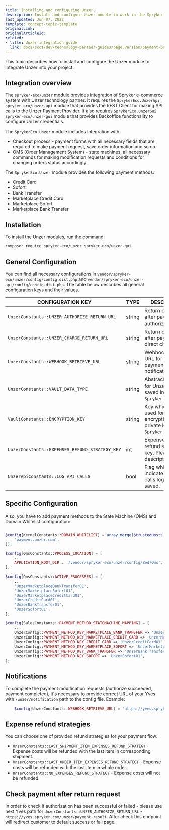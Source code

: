 ```yaml
---
title: Installing and configuring Unzer.
description: Install and configure Unzer module to work in the Spryker Commerce OS.
last_updated: Jun 07, 2022
template: concept-topic-template
originalLink: 
originalArticleId:
related:
- title: Unzer integration guide
  link: docs/scos/dev/technology-partner-guides/page.version/payment-partners/unzer/project-integration-unzer.html
---
```


This topic describes how to install and configure the Unzer module to integrate Unzer into your project.

## Integration overview

The `spryker-eco/unzer` module provides integration of Spryker e-commerce system with Unzer technology partner. It requires the `SprykerEco.UnzerApi` `spryker-eco/unzer-api` module that provides the REST Client for making API calls to the Unzer Payment Provider.
It also requires `SprykerEco.UnzerGui` `spryker-eco/unzer-gui` module that provides Backoffice functionality to configure Unzer credentials.

The `SprykerEco.Unzer` module includes integration with:

* Checkout process - payment forms with all necessary fields that are required to make payment request, save order information and so on.
* OMS (Order Management System) - state machines, all necessary commands for making modification requests and conditions for changing orders status accordingly.

The `SprykerEco.Unzer` module provides the following payment methods:
* Credit Card
* Sofort
* Bank Transfer
* Marketplace Credit Card
* Marketplace Sofort
* Marketplace Bank Transfer

## Installation

To install the Unzer modules, run the command:
```
composer require spryker-eco/unzer spryker-eco/unzer-gui
```

## General Configuration

You can find all necessary configurations in `vendor/spryker-eco/unzer/config/config.dist.php` and `vendor/spryker-eco/unzer-api/config/config.dist.php`.
The table below describes all general configuration keys and their values.

| CONFIGURATION KEY                              | TYPE   | DESCRIPTION                                                                  |
|------------------------------------------------|--------|------------------------------------------------------------------------------|
| `UnzerConstants::UNZER_AUTHORIZE_RETURN_URL`   | string | Return back URL after payment authorization.                                 |
| `UnzerConstants::UNZER_CHARGE_RETURN_URL`      | string | Return back URL after payment direct charge.                                 |
| `UnzerConstants::WEBHOOK_RETRIEVE_URL`         | string | Webhook retrieve URL for Unzer payment notifications.                        |
| `UnzerConstants::VAULT_DATA_TYPE`              | string | Abstract data type for Unzer data saved in `Spryker.Vault`.                  |
| `VaultConstants::ENCRYPTION_KEY`               | string | Key which will be used for encrypting Unzer private keys in `Spryker.Vault`. |
| `UnzerConstants::EXPENSES_REFUND_STRATEGY_KEY` | int    | Expense(shipment) refund strategy key. Please find description below.        |
| `UnzerApiConstants::LOG_API_CALLS`             | bool   | Flag which indicates if API calls log should be saved.                       |

## Specific Configuration

Also, you have to add payment methods to the State Machine (OMS) and Domain Whitelist configuration:

```php

$config[KernelConstants::DOMAIN_WHITELIST] = array_merge($trustedHosts, [
    'payment.unzer.com',
]);

$config[OmsConstants::PROCESS_LOCATION] = [
    ...
    APPLICATION_ROOT_DIR . '/vendor/spryker-eco/unzer/config/Zed/Oms',
];

$config[OmsConstants::ACTIVE_PROCESSES] = [
    ...
    'UnzerMarketplaceBankTransfer01',
    'UnzerMarketplaceSofort01',
    'UnzerMarketplaceCreditCard01',
    'UnzerCreditCard01',
    'UnzerBankTransfer01',
    'UnzerSofort01',
];

$config[SalesConstants::PAYMENT_METHOD_STATEMACHINE_MAPPING] = [
    ...
    UnzerConfig::PAYMENT_METHOD_KEY_MARKETPLACE_BANK_TRANSFER => 'UnzerMarketplaceBankTransfer01',
    UnzerConfig::PAYMENT_METHOD_KEY_MARKETPLACE_CREDIT_CARD => 'UnzerMarketplaceCreditCard01',
    UnzerConfig::PAYMENT_METHOD_KEY_CREDIT_CARD => 'UnzerCreditCard01',
    UnzerConfig::PAYMENT_METHOD_KEY_MARKETPLACE_SOFORT => 'UnzerMarketplaceSofort01',
    UnzerConfig::PAYMENT_METHOD_KEY_BANK_TRANSFER => 'UnzerBankTransfer01',
    UnzerConfig::PAYMENT_METHOD_KEY_SOFORT => 'UnzerSofort01',
];

 ```

## Notifications
To complete the payment modification requests (authorize succeeded, payment completed), it's necessary to provide correct URL of your Yves with `/unzer/notification` path to the config file.
Example:
```php
    $config[UnzerConstants::WEBHOOK_RETRIEVE_URL] = 'https://yves.spryker.com/unzer/notification';

```

## Expense refund strategies
You can choose one of provided refund strategies for your payment flow:
* `UnzerConstants::LAST_SHIPMENT_ITEM_EXPENSES_REFUND_STRATEGY` - Expense costs will be refunded with the last item in corresponding shipment.
* `UnzerConstants::LAST_ORDER_ITEM_EXPENSES_REFUND_STRATEGY` - Expense costs will be refunded with the last item in whole order.
* `UnzerConstants::NO_EXPENSES_REFUND_STRATEGY` - Expense costs will not be refunded.

## Check payment after return request

In order to check if authorization has been successful or failed - please use next Yves path for `UnzerConstants::UNZER_AUTHORIZE_RETURN_URL` - `https://yves.spryker.com/unzer/payment-result`. After check this endpoint will redirect customer to default success or fail page.
